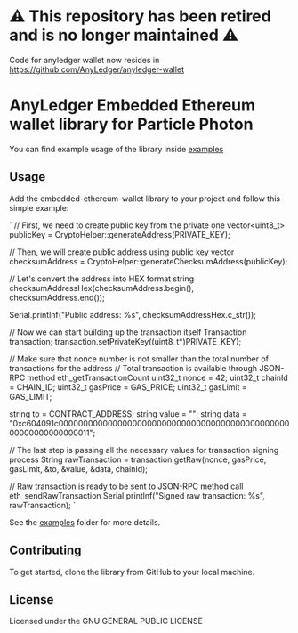 # ⚠️ This repository has been retired and is no longer maintained ⚠️
Code for anyledger wallet now resides in https://github.com/AnyLedger/anyledger-wallet 

# AnyLedger Embedded Ethereum wallet library for Particle Photon

You can find example usage of the library inside [examples](examples)

## Usage

Add the embedded-ethereum-wallet library to your project and follow this simple example:

`
// First, we need to create public key from the private one
vector<uint8_t> publicKey = CryptoHelper::generateAddress(PRIVATE_KEY);

// Then, we will create public address using public key
vector<char> checksumAddress = CryptoHelper::generateChecksumAddress(publicKey);

// Let's convert the address into HEX format
string checksumAddressHex(checksumAddress.begin(), checksumAddress.end());

Serial.printlnf("Public address: %s", checksumAddressHex.c_str());

// Now we can start building up the transaction itself
Transaction transaction;
transaction.setPrivateKey((uint8_t*)PRIVATE_KEY);

// Make sure that nonce number is not smaller than the total number of transactions for the address
// Total transaction is available through JSON-RPC method eth_getTransactionCount
uint32_t nonce = 42;
uint32_t chainId = CHAIN_ID;
uint32_t gasPrice = GAS_PRICE;
uint32_t gasLimit = GAS_LIMIT;

string to = CONTRACT_ADDRESS;
string value = "";
string data = "0xc604091c0000000000000000000000000000000000000000000000000000000000000011";

// The last step is passing all the necessary values for transaction signing process
String rawTransaction = transaction.getRaw(nonce, gasPrice, gasLimit, &to, &value, &data, chainId);

// Raw transaction is ready to be sent to JSON-RPC method call eth_sendRawTransaction
Serial.printlnf("Signed raw transaction: %s", rawTransaction);
`

See the [examples](examples) folder for more details.

## Contributing

To get started, clone the library from GitHub to your local machine.

## License

Licensed under the GNU GENERAL PUBLIC LICENSE
